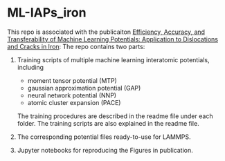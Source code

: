 # ML-IAPs_iron

This repo is associated with the publicaiton [Efficiency, Accuracy, and Transferability of Machine Learning Potentials: Application to Dislocations and Cracks in Iron](https://doi.org/10.1016/j.actamat.2024.119788): 
The repo contains two parts:

1. Training scripts of multiple machine learning interatomic potentials, including
   -  moment tensor potential (MTP)
   -  gaussian approximation potential (GAP)
   -  neural network potential (NNP)
   -  atomic cluster expansion (PACE)
   
   The training procedures are described in the readme file under each folder. The training scripts are also explained in the readme file.
2. The corresponding potential files ready-to-use for LAMMPS.
3. Jupyter notebooks for reproducing the Figures in publication.
